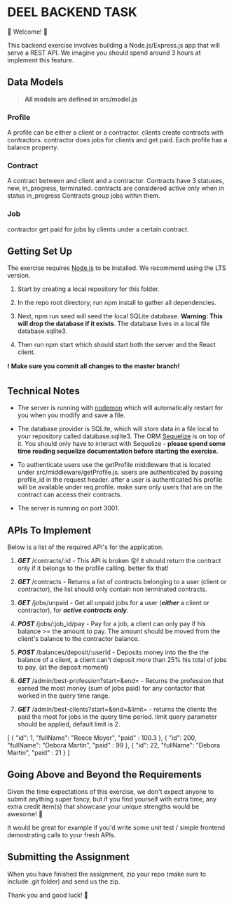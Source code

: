 # DEEL BACKEND TASK

💫 Welcome! 🎉

This backend exercise involves building a Node.js/Express.js app that will serve a REST API. We imagine you should spend around 3 hours at implement this feature.

## Data Models

> **All models are defined in src/model.js**

### Profile

A profile can be either a client or a contractor.
clients create contracts with contractors. contractor does jobs for clients and get paid.
Each profile has a balance property.

### Contract

A contract between and client and a contractor.
Contracts have 3 statuses, new, in_progress, terminated. contracts are considered active only when in status in_progress
Contracts group jobs within them.

### Job

contractor get paid for jobs by clients under a certain contract.

## Getting Set Up

The exercise requires [Node.js](https://nodejs.org/en/) to be installed. We recommend using the LTS version.

1. Start by creating a local repository for this folder.

1. In the repo root directory, run npm install to gather all dependencies.

1. Next, npm run seed will seed the local SQLite database. **Warning: This will drop the database if it exists**. The database lives in a local file database.sqlite3.

1. Then run npm start which should start both the server and the React client.

❗️ **Make sure you commit all changes to the master branch!**

## Technical Notes

- The server is running with [nodemon](https://nodemon.io/) which will automatically restart for you when you modify and save a file.

- The database provider is SQLite, which will store data in a file local to your repository called database.sqlite3. The ORM [Sequelize](http://docs.sequelizejs.com/) is on top of it. You should only have to interact with Sequelize - **please spend some time reading sequelize documentation before starting the exercise.**

- To authenticate users use the getProfile middleware that is located under src/middleware/getProfile.js. users are authenticated by passing profile_id in the request header. after a user is authenticated his profile will be available under req.profile. make sure only users that are on the contract can access their contracts.
- The server is running on port 3001.

## APIs To Implement

Below is a list of the required API's for the application.

1. **_GET_** /contracts/:id - This API is broken 😵! it should return the contract only if it belongs to the profile calling. better fix that!

1. **_GET_** /contracts - Returns a list of contracts belonging to a user (client or contractor), the list should only contain non terminated contracts.

1. **_GET_** /jobs/unpaid - Get all unpaid jobs for a user (**_either_** a client or contractor), for **_active contracts only_**.

1. **_POST_** /jobs/:job_id/pay - Pay for a job, a client can only pay if his balance >= the amount to pay. The amount should be moved from the client's balance to the contractor balance.

1. **_POST_** /balances/deposit/:userId - Deposits money into the the the balance of a client, a client can't deposit more than 25% his total of jobs to pay. (at the deposit moment)

1. **_GET_** /admin/best-profession?start=<date>&end=<date> - Returns the profession that earned the most money (sum of jobs paid) for any contactor that worked in the query time range.

1. **_GET_** /admin/best-clients?start=<date>&end=<date>&limit=<integer> - returns the clients the paid the most for jobs in the query time period. limit query parameter should be applied, default limit is 2.


 [
    {
        "id": 1,
        "fullName": "Reece Moyer",
        "paid" : 100.3
    },
    {
        "id": 200,
        "fullName": "Debora Martin",
        "paid" : 99
    },
    {
        "id": 22,
        "fullName": "Debora Martin",
        "paid" : 21
    }
]


## Going Above and Beyond the Requirements

Given the time expectations of this exercise, we don't expect anyone to submit anything super fancy, but if you find yourself with extra time, any extra credit item(s) that showcase your unique strengths would be awesome! 🙌

It would be great for example if you'd write some unit test / simple frontend demostrating calls to your fresh APIs.

## Submitting the Assignment

When you have finished the assignment, zip your repo (make sure to include .git folder) and send us the zip.

Thank you and good luck! 🙏
